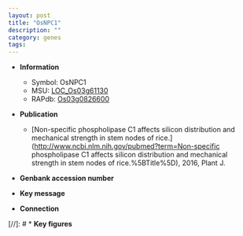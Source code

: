 ```yaml
---
layout: post
title: "OsNPC1"
description: ""
category: genes
tags: 
---
```


* **Information**  
    + Symbol: OsNPC1  
    + MSU: [LOC_Os03g61130](http://rice.plantbiology.msu.edu/cgi-bin/ORF_infopage.cgi?orf=LOC_Os03g61130)  
    + RAPdb: [Os03g0826600](http://rapdb.dna.affrc.go.jp/viewer/gbrowse_details/irgsp1?name=Os03g0826600)  

* **Publication**  
    + [Non-specific phospholipase C1 affects silicon distribution and mechanical strength in stem nodes of rice.](http://www.ncbi.nlm.nih.gov/pubmed?term=Non-specific phospholipase C1 affects silicon distribution and mechanical strength in stem nodes of rice.%5BTitle%5D), 2016, Plant J.

* **Genbank accession number**  

* **Key message**  

* **Connection**  

[//]: # * **Key figures**  


